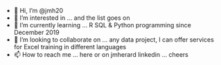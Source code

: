 - 👋 Hi, I’m @jmh20
- 👀 I’m interested in ...  and the list goes on
- 🌱 I’m currently learning ... R SQL & Python programming since December 2019
- 💞️ I’m looking to collaborate on ... any data project, I can offer services for Excel training in different languages
- 📫 How to reach me ... here or on jmherard linkedin ... cheers

<!---
jmh20/jmh20 is a ✨ special ✨ repository because its `README.md` (this file) appears on your GitHub profile.
You can click the Preview link to take a look at your changes.
--->
